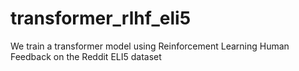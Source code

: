 # transformer_rlhf_eli5
We train a transformer model using Reinforcement Learning Human Feedback on the Reddit ELI5 dataset
